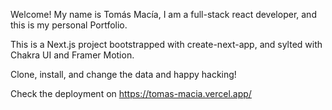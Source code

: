 Welcome! My name is Tomás Macía, I am a full-stack react developer, and this is my personal Portfolio.

This is a Next.js project bootstrapped with create-next-app, and sylted with Chakra UI and Framer Motion.

Clone, install, and change the data and happy hacking!

Check the deployment on https://tomas-macia.vercel.app/